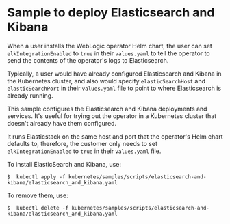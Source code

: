 # Sample to deploy Elasticsearch and Kibana


When a user installs the WebLogic operator Helm chart, the user can set
`elkIntegrationEnabled` to `true` in their `values.yaml` to tell the operator to send the
contents of the operator's logs to Elasticsearch.

Typically, a user would have already configured Elasticsearch and Kibana in the
Kubernetes cluster, and also would specify `elasticSearchHost` and `elasticSearchPort`
in their `values.yaml` file to point to where Elasticsearch is already running.

This sample configures the Elasticsearch and Kibana deployments and services.
It's useful for trying out the operator in a Kubernetes cluster that doesn't already
have them configured.

It runs Elasticstack on the same host and port that the operator's Helm chart defaults
to, therefore, the customer only needs to set `elkIntegrationEnabled` to `true` in their
`values.yaml` file.

To install ElasticSearch and Kibana, use:
```
$  kubectl apply -f kubernetes/samples/scripts/elasticsearch-and-kibana/elasticsearch_and_kibana.yaml
```

To remove them, use:
```
$  kubectl delete -f kubernetes/samples/scripts/elasticsearch-and-kibana/elasticsearch_and_kibana.yaml
```
